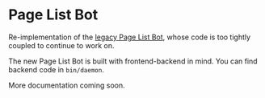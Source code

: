 # Page List Bot
Re-implementation of the [legacy Page List Bot](https://github.com/milkydeferwm/pagelistbot-legacy), whose code is too tightly coupled to continue to work on.

The new Page List Bot is built with frontend-backend in mind. You can find backend code in `bin/daemon`.

More documentation coming soon.
